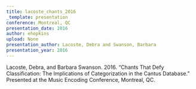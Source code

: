 ```yaml
---
title: lacoste_chants_2016
_template: presentation
conference: Montreal, QC
presentation_date: 2016
author: ehopkins
upload: None
presentation_author: Lacoste, Debra and Swanson, Barbara
presentation_year: 2016
---
```

Lacoste, Debra, and Barbara Swanson. 2016. “Chants That Defy Classification: The Implications of Categorization in the Cantus Database.” Presented at the Music Encoding Conference, Montreal, QC.